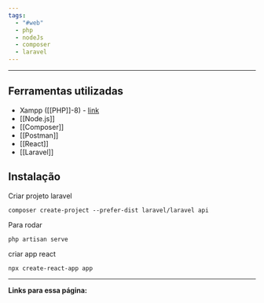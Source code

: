 ```yaml
---
tags:
  - "#web"
  - php
  - nodeJs
  - composer
  - laravel
---
```

---
## Ferramentas utilizadas
- Xampp ([[PHP]]-8) - [link](https://www.apachefriends.org/index.html)
- [[Node.js]]
- [[Composer]]
- [[Postman]]
- [[React]]
- [[Laravel]]
## Instalação

Criar projeto laravel
```
composer create-project --prefer-dist laravel/laravel api
```
Para rodar
```
php artisan serve
```



criar app react
```
npx create-react-app app
```


---
**Links para essa página:**




